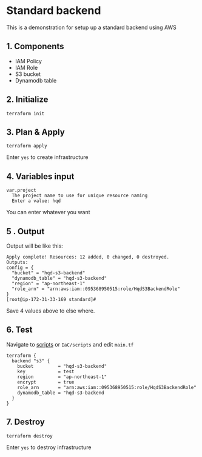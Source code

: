 # Standard backend
This is a demonstration for setup up a standard backend using AWS
## 1. Components
* IAM Policy
* IAM Role
* S3 bucket
* Dynamodb table

## 2. Initialize
```
terraform init
```
## 3. Plan & Apply
```
terraform apply
```
Enter `yes` to create infrastructure
## 4. Variables input
```
var.project
  The project name to use for unique resource naming
  Enter a value: hqd
```
You can enter whatever you want
## 5 . Output
Output will be like this:
```
Apply complete! Resources: 12 added, 0 changed, 0 destroyed.
Outputs:
config = {
  "bucket" = "hqd-s3-backend"
  "dynamodb_table" = "hqd-s3-backend"
  "region" = "ap-northeast-1"
  "role_arn" = "arn:aws:iam::095368950515:role/HqdS3BackendRole"
}
[root@ip-172-31-33-169 standard]#
```
Save 4 values above to else where.
## 6. Test
Navigate to [scripts](https://github.com/haquocdat543/IaC/blob/main/scripts) or `IaC/scripts` and edit `main.tf`

```
terraform {
  backend "s3" {
    bucket         = "hqd-s3-backend"
    key            = test
    region         = "ap-northeast-1"
    encrypt        = true
    role_arn       = "arn:aws:iam::095368950515:role/HqdS3BackendRole"
    dynamodb_table = "hqd-s3-backend
  }
}
```

## 7. Destroy
```
terraform destroy
```
Enter `yes` to destroy infrastructure
